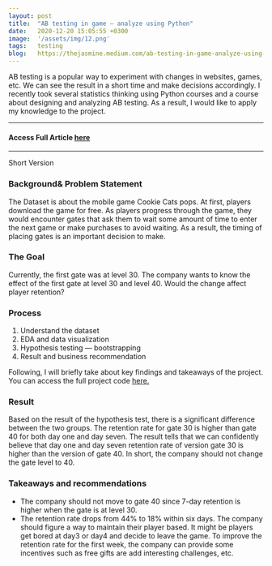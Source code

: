 ```yaml
---
layout: post
title:  "AB testing in game — analyze using Python"
date:   2020-12-20 15:05:55 +0300
image:  '/assets/img/12.png'
tags:   testing
blog:   https://thejasmine.medium.com/ab-testing-in-game-analyze-using-pty-cb82927d8422
---
```

 AB testing is a popular way to experiment with changes in websites, games, etc. We can see the result in a short time and make decisions accordingly.
I recently took several statistics thinking using Python courses and a course about designing and analyzing AB testing. As a result, I would like to apply my knowledge to the project.

---
#### Access Full Article <a href="https://thejasmine.medium.com/ab-testing-in-game-analyze-using-pty-cb82927d8422" target="_blank" >here</a>

---
Short Version
### Background& Problem Statement
The Dataset is about the mobile game Cookie Cats pops. At first, players download the game for free. As players progress through the game, they would encounter gates that ask them to wait some amount of time to enter the next game or make purchases to avoid waiting. As a result, the timing of placing gates is an important decision to make.
### The Goal
Currently, the first gate was at level 30. The company wants to know the effect of the first gate at level 30 and level 40. Would the change affect player retention?
### Process
1. Understand the dataset
2. EDA and data visualization
3. Hypothesis testing — bootstrapping
4. Result and business recommendation

Following, I will briefly take about key findings and takeaways of the project. You can access the full project code <a href="https://github.com/thejasmine/ABtesting_game" target="_blank" >here.</a>

### Result
Based on the result of the hypothesis test, there is a significant difference between the two groups. The retention rate for gate 30 is higher than gate 40 for both day one and day seven. The result tells that we can confidently believe that day one and day seven retention rate of version gate 30 is higher than the version of gate 40. In short, the company should not change the gate level to 40.

### Takeaways and recommendations

* The company should not move to gate 40 since 7-day retention is higher when the gate is at level 30.
* The retention rate drops from 44% to 18% within six days. The company should figure a way to maintain their player based. It might be players get bored at day3 or day4 and decide to leave the game. To improve the retention rate for the first week, the company can provide some incentives such as free gifts are add interesting challenges, etc.




